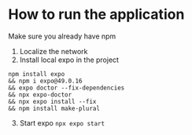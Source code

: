 # How to run the application

Make sure you already have npm
1. Localize the network
2. Install local expo in the project
```
npm install expo 
&& npm i expo@49.0.16
&& expo doctor --fix-dependencies
&& npx expo-doctor
&& npx expo install --fix
&& npm install make-plural
```
3. Start expo
```npx expo start```